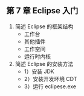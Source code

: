 ## 第 7 章 Eclipse 入门

1. 简述 Eclipse 的框架结构
   - 工作台
   - 其他插件
   - 工作空间
   - 运行时内核
2. 简述 Eclipse 的安装方法
   - 1）安装 JDK
   - 2）安装开发环境 CDT
   - 3）运行 eclipese.exe
